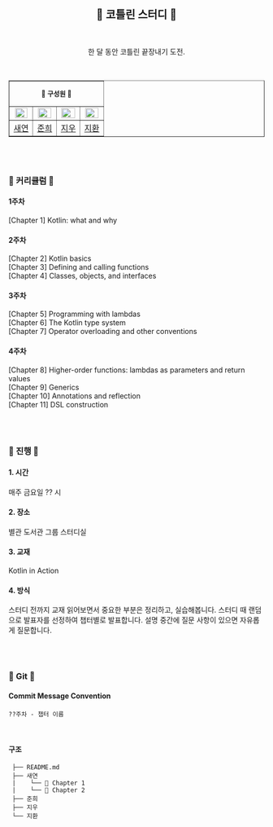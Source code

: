 <div align="center">
 
## 👾 코틀린 스터디 👾

<br>

한 달 동안 코틀린 끝장내기 도전.

</div>

<br>

<table align="center" border="1px">

<tr align="center">
<td colspan="4" height="50px"><b><font size=2>🔮 구성원 🔮</font></b></td>
</tr>

<tr align="center">
<td><img src="https://avatars.githubusercontent.com/u/106756920?v=4" style="width:90%;"></td>
<td><img src="https://avatars.githubusercontent.com/u/145087501?v=4" style="width:95%;"></td>
<td><img src="https://avatars.githubusercontent.com/u/96974725?v=4" style="width:95%;"></td>
<td><img src="https://avatars.githubusercontent.com/u/162447481?v=4" style="width:95%;"></td>
</tr>


<tr align="center">
<td><a href="https://github.com/saerishable">새연</td>
<td><a href="https://github.com/kjuni1914">준희</td>
<td><a href="https://github.com/elaus00">지우</td>
<td><a href="https://github.com/jihwannnn">지환</td>
</tr>

</table>

<br></br>

### 🔮 커리큘럼 🔮 

#### 1주차
[Chapter 1] Kotlin: what and why

#### 2주차 
[Chapter 2] Kotlin basics <br>
[Chapter 3] Defining and calling functions <br>
[Chapter 4] Classes, objects, and interfaces 

#### 3주차
[Chapter 5] Programming with lambdas <br>
[Chapter 6] The Kotlin type system <br>
[Chapter 7] Operator overloading and other conventions

#### 4주차
[Chapter 8] Higher-order functions: lambdas as parameters and return values <br>
[Chapter 9] Generics <br>
[Chapter 10] Annotations and reflection <br>
[Chapter 11] DSL construction 


<br></br>

### 🔮 진행 🔮 

#### 1. 시간

매주 금요일 ?? 시

#### 2. 장소

별관 도서관 그룹 스터디실 

#### 3. 교재 

Kotlin in Action

#### 4. 방식

스터디 전까지 교재 읽어보면서 중요한 부분은 정리하고, 실습해봅니다. 스터디 때 랜덤으로 발표자를 선정하여 챕터별로 발표합니다. 설명 중간에 질문 사항이 있으면 자유롭게 질문합니다.


<br></br>

### 🔮 Git 🔮

#### Commit Message Convention 

``` 
??주차 - 챕터 이름  
```

<br>

#### 구조 

```📦 kotlin-study
 ├── README.md
 ├── 새연
 |    └── 📁 Chapter 1
 |    └── 📁 Chapter 2
 ├── 준희
 ├── 지우
 └── 지환

```
